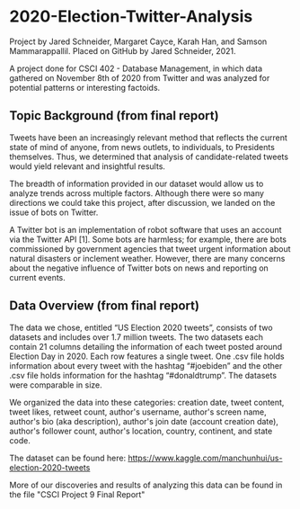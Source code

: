 # 2020-Election-Twitter-Analysis
Project by Jared Schneider, Margaret Cayce, Karah Han, and Samson Mammarappallil. Placed on GitHub by Jared Schneider, 2021.

A project done for CSCI 402 - Database Management, in which data gathered on November 8th of 2020 from Twitter and was analyzed for potential patterns or interesting factoids.

## Topic Background (from final report)
Tweets have been an increasingly relevant method that reflects the current state of mind of anyone, from news outlets, to individuals, to Presidents  themselves. Thus, we determined that analysis of candidate-related tweets would yield relevant and insightful results.

The breadth of information provided in our dataset would allow us to analyze trends across multiple factors. Although there were so many directions we could take this project, after discussion, we landed on the issue of bots on Twitter. 

A Twitter bot is an implementation of robot software that uses an account via the Twitter API [1]. Some bots are harmless; for example, there are bots commissioned by government agencies that  tweet urgent information about natural disasters or inclement weather. However, there are many concerns about the negative influence of Twitter bots on news and reporting on current events.

## Data Overview (from final report)
The data we chose, entitled “US Election 2020 tweets”, consists of two datasets and includes over 1.7 million tweets. The two datasets each contain 21 columns detailing the information of each tweet posted around Election Day in 2020. Each row features a single tweet. One .csv file holds information about every tweet with the hashtag “#joebiden” and the other .csv file holds information for the hashtag “#donaldtrump”. The datasets were comparable in size.

We organized the data into these categories: creation date, tweet content, tweet likes, retweet count, author's username, author's screen name, author's bio (aka description), author's join date (account creation date), author's follower count, author's location, country, continent, and state code.

The dataset can be found here: https://www.kaggle.com/manchunhui/us-election-2020-tweets

More of our discoveries and results of analyzing this data can be found in the file "CSCI Project 9 Final Report"
